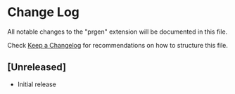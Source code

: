 # Change Log

All notable changes to the "prgen" extension will be documented in this file.

Check [Keep a Changelog](http://keepachangelog.com/) for recommendations on how to structure this file.

## [Unreleased]

- Initial release